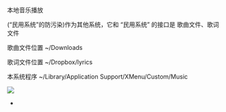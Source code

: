
本地音乐播放

(“民用系统”的防污染)作为其他系统，它和 “民用系统” 的接口是 歌曲文件、歌词文件

歌曲文件位置 ~/Downloads

歌词文件位置 ~/Dropbox/lyrics

本系统程序 ~/Library/Application Support/XMenu/Custom/Music

![](http://i.imgur.com/nplPZr7.png)

-
